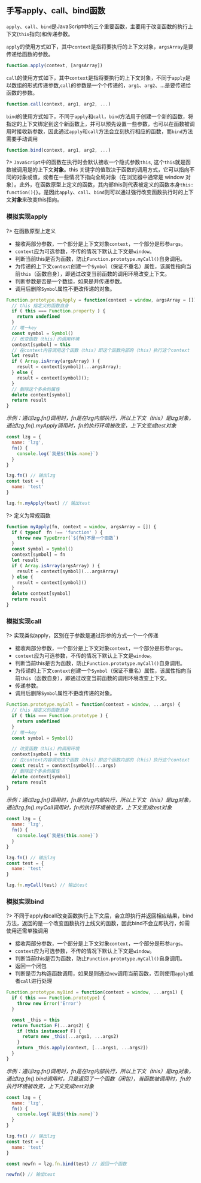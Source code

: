 ## 手写apply、call、bind函数
`apply`、`call`、`bind`是JavaScript中的三个重要函数，主要用于改变函数的执行上下文(`this`指向)和传递参数。

`apply`的使用方式如下，其中`context`是指将要执行的上下文对象，`argsArray`是要传递给函数的参数。
```js
function.apply(context, [argsArray])
```
`call`的使用方式如下，其中`context`是指将要执行的上下文对象，不同于`apply`是以数组的形式传递参数,`call`的参数是一个个传递的，`arg1`、`arg2`、...是要传递给函数的参数。
```js
function.call(context, arg1, arg2, ...)
```
`bind`的使用方式如下，不同于`apply`和`call`，`bind`方法用于创建一个新的函数，将指定的上下文绑定到这个新函数上，并可以预先设置一些参数，也可以在函数被调用时接收新参数，因此通过`apply`和`call`方法会立刻执行相应的函数，而`bind`方法需要手动调用
```js
function.bind(context, arg1, arg2, ...)
```
?> `JavaScript`中的函数在执行时会默认接收一个隐式参数`this`, 这个`this`就是函数被调用是的上下文**对象**。this 关键字的值取决于函数的调用方式，它可以指向不同的对象或值，或者在一些情况下指向全局对象（在浏览器中通常是 window 对象）。此外，在函数原型上定义的函数，其内部this则代表被定义的函数本身`this: function(){}`。是因此`apply`、`call`、`bind`则可以通过强行改变函数执行时的上下文**对象**来改变this指向。

### 模拟实现apply
?> 在函数原型上定义
* 接收两部分参数，一个部分是上下文对象`context`，一个部分是形参`args`。
* `context`应为可选参数，不传的情况下默认上下文是`window`。
* 判断当前this是否为函数，防止`Function.prototype.myCall()`自身调用。
* 为传递的上下文`context`创建一个`Symbol`（保证不重名）属性，该属性指向当前`this`（函数自身），即通过改变当前函数的调用环境改变上下文。
* 判断参数是否是一个数组，如果是并传递参数。
* 调用后删除`Symbol`属性不更改传递的对象。

```js
Function.prototype.myApply = function(context = window, argsArray = []) {
  // this 指定义的函数自身
  if ( this === Function.property ) {
    return undefined
  }
  // 唯一key
  const symbol = Symbol()
  // 改变函数（this）的调用环境
  context[symbol] = this
  // 在context内容调用这个函数（this）即这个函数内部的（this）执行这个context
  let result
  if ( Array.isArray(argsArray) ) {
    result = context[symbol](...argsArray);
  } else {
    result = context[symbol]();
  }
  // 删除这个多余的属性
  delete context[symbol]
  return result
}

```
*示例：通过lzg.fn()调用时，fn是在lzg内部执行，所以上下文（this）是lzg对象，通过lzg.fn().myApply调用时，fn的执行环境被改变，上下文变成test对象*
```js
const lzg = {
  name: 'lzg',
  fn() {
    console.log(`我是${this.name}`)
  }
}

lzg.fn() // 输出lzg
const test = {
  name: 'test'
}

lzg.fn.myApply(test) // 输出test
```
?> 定义为常规函数
```js
function myApply(fn, context = window, argsArray = []) {
  if ( typeof  fn !== 'function' ) {
    throw new TypeError(`${fn}不是一个函数`)
  }
  const symbol = Symbol()
  context[symbol] = fn
  let result
  if ( Array.isArray(argsArray) ) {
    result = context[symbol](...argsArray)
  } else {
    result = context[symbol]()
  }
  delete context[symbol]
  return result
}
```

### 模拟实现call
?> 实现类似apply，区别在于参数是通过形参的方式一个一个传递
* 接收两部分参数，一个部分是上下文对象`context`，一个部分是形参`args`。
* `context`应为可选参数，不传的情况下默认上下文是`window`。
* 判断当前this是否为函数，防止`Function.prototype.myCall()`自身调用。
* 为传递的上下文`context`创建一个`Symbol`（保证不重名）属性，该属性指向当前`this`（函数自身），即通过改变当前函数的调用环境改变上下文。
* 传递参数。
* 调用后删除`Symbol`属性不更改传递的对象。

```js
Function.prototype.myCall = function(context = window, ...args) {
  // this 指定义的函数自身
  if ( this === Function.prototype ) {
    return undefined
  }
  // 唯一key
  const symbol = Symbol()

  // 改变函数（this）的调用环境
  context[symbol] = this
  // 在context内容调用这个函数（this）即这个函数内部的（this）执行这个context
  const result = context[symbol](...args)
  // 删除这个多余的属性
  delete context[symbol]
  return result
}
```

*示例：通过lzg.fn()调用时，fn是在lzg内部执行，所以上下文（this）是lzg对象，通过lzg.fn().myCall调用时，fn的执行环境被改变，上下文变成test对象*

```js
const lzg = {
  name: 'lzg',
  fn() {
    console.log(`我是${this.name}`)
  }
}

lzg.fn() // 输出lzg
const test = {
  name: 'test'
}

lzg.fn.myCall(test) // 输出test
```
### 模拟实现bind

?> 不同于apply和call改变函数执行上下文后，会立即执行并返回相应结果，bind方法，返回的是一个改变函数执行上线文的函数，因此bind不会立即执行，如需使用还需单独调用

* 接收两部分参数，一个部分是上下文对象`context`，一个部分是形参`args`。
* `context`应为可选参数，不传的情况下默认上下文是`window`。
* 判断当前this是否为函数，防止`Function.prototype.myCall()`自身调用。
* 返回一个闭包
* 判断是否为构造函数调用，如果是则通过`new`调用当前函数，否则使用`apply`或者`call`进行处理

```js
Function.prototype.myBind = function(context = window, ...args1) {
  if ( this === Function.prototype) {
    throw new Error('Error')
  }

  const _this = this
  return function F(...args2) {
    if (this instanceof F) {
      return new _this(...args1, ...args2)
    }
    return _this.apply(context, [...args1, ...args2])
  }
}
```

*示例：通过lzg.fn()调用时，fn是在lzg内部执行，所以上下文（this）是lzg对象，通过lzg.fn().bind调用时，只是返回了一个函数（闭包），当函数被调用时，fn的执行环境被改变，上下文变成test对象*

```js
const lzg = {
  name: 'lzg',
  fn() {
    console.log(`我是${this.name}`)
  }
}

lzg.fn() // 输出lzg
const test = {
  name: 'test'
}

const newfn = lzg.fn.bind(test) // 返回一个函数

newfn() // 输出test
```

